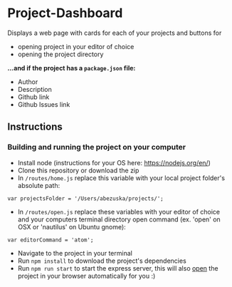 # Project-Dashboard

Displays a web page with cards for each of your projects and buttons for 

* opening project in your editor of choice
* opening the project directory

**...and if the project has a `package.json` file:**
* Author
* Description
* Github link
* Github Issues link

## Instructions

### Building and running the project on your computer

* Install node (instructions for your OS here: https://nodejs.org/en/)
* Clone this repository or download the zip
* In `/routes/home.js` replace this variable with your local project folder's absolute path:
```
var projectsFolder = '/Users/abezuska/projects/';
```

* In `/routes/open.js` replace these variables with your editor of choice and your computers terminal directory open command (ex. 'open' on OSX or 'nautilus' on Ubuntu gnome):
```
var editorCommand = 'atom';
```
* Navigate to the project in your terminal
* Run `npm install` to download the project's dependencies
* Run `npm run start` to start the express server, this will also [open](https://www.npmjs.com/package/open) the project in your browser automatically for you :)

